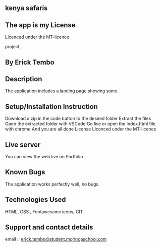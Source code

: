 ## kenya safaris

## The app is my License
LIcenced under the MT-licence

project, 

## By Erick Tembo

## Description
The application includes a landing page showing some 

## Setup/Installation Instruction
Download a zip in the code button to the desired folder
Extract the files
Open the extracted folder with VSCode
Go live or open the index.html file with chrome
And you are all done
License
LIcenced under the MT-licence


## Live server
You can view the web live on Portfolio

## Known Bugs
The application works perfectly well, no bugs.

## Technologies Used
HTML, CSS , Fontawesome icons, GIT

## Support and contact details
email :: erick.tembo@student.moringaschool.com